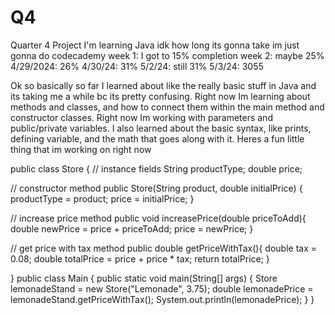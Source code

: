 # Q4
Quarter 4 Project
I'm learning Java
idk how long its gonna take im just gonna do codecademy
week 1: I got to 15% completion
week 2: maybe 25%
4/29/2024: 26%
4/30/24: 31%
5/2/24: still 31%
5/3/24: 3055



Ok so basically so far I learned about like the really basic stuff in Java and its taking me a while bc its pretty confusing. Right now Im learning about methods and classes, and how to connect them within the main method and constructor classes. Right now Im working with parameters and public/private variables. I also learned about the basic syntax, like prints, defining variable, and the math that goes along with it. Heres a fun little thing that im working on right now

public class Store {
  // instance fields
  String productType;
  double price;
    
  // constructor method
  public Store(String product, double initialPrice) {
    productType = product;
    price = initialPrice;
  }
    
  // increase price method
  public void increasePrice(double priceToAdd){
    double newPrice = price + priceToAdd;
    price = newPrice;
  }
    
  // get price with tax method
  public double getPriceWithTax(){
    double tax = 0.08;
    double totalPrice = price + price * tax;
    return totalPrice;
  }

}
public class Main {
  public static void main(String[] args) {
    Store lemonadeStand = new Store("Lemonade", 3.75);
    double lemonadePrice = lemonadeStand.getPriceWithTax();
    System.out.println(lemonadePrice);
  }
}

